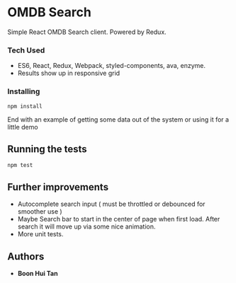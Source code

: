 # OMDB Search

Simple React OMDB Search client. Powered by Redux.

### Tech Used

* ES6, React, Redux, Webpack, styled-components, ava, enzyme.
* Results show up in responsive grid


### Installing

```
npm install
```

End with an example of getting some data out of the system or using it for a little demo

## Running the tests

```
npm test
```

## Further improvements

* Autocomplete search input ( must be throttled or debounced for smoother use )
* Maybe Search bar to start in the center of page when first load. After search it will move up via some nice animation.
* More unit tests.


## Authors

* **Boon Hui Tan**


